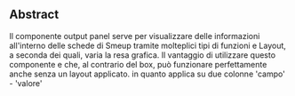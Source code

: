 ## Abstract

Il componente output panel serve per visualizzare delle informazioni all'interno delle schede di Smeup tramite molteplici tipi di funzioni e Layout, a seconda dei quali, varia la resa grafica.
Il vantaggio di utilizzare questo componente e che, al contrario del box, può funzionare perfettamente anche senza un layout applicato. in quanto applica su due colonne 'campo' - 'valore'

